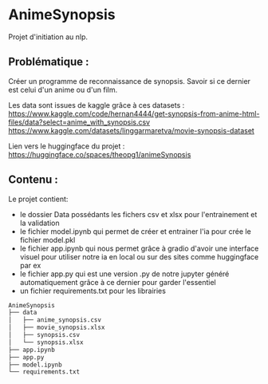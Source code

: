 # AnimeSynopsis

Projet d'initiation au nlp.

## Problématique :

Créer un programme de reconnaissance de synopsis. Savoir si ce dernier est celui d'un anime ou d'un film. 

Les data sont issues de kaggle grâce à ces datasets :</br>
https://www.kaggle.com/code/hernan4444/get-synopsis-from-anime-html-files/data?select=anime_with_synopsis.csv
https://www.kaggle.com/datasets/linggarmaretva/movie-synopsis-dataset

Lien vers le huggingface du projet :</br>
https://huggingface.co/spaces/theopg1/animeSynopsis

## Contenu :
Le projet contient: 
- le dossier Data possédants les fichers csv et xlsx pour l'entrainement et la validation
- le fichier model.ipynb qui permet de créer et entrainer l'ia pour crée le fichier model.pkl
- le fichier app.ipynb qui nous permet grâce à gradio d'avoir une interface visuel pour utiliser notre ia en local ou sur des sites comme huggingface par ex
- le fichier app.py qui est une version .py de notre jupyter généré automatiquement grâce à ce dernier pour garder l'essentiel
- un fichier requirements.txt pour les librairies

```bash
AnimeSynopsis 
├── data
│   ├── anime_synopsis.csv
│   ├── movie_synopsis.xlsx
│   ├── synopsis.csv
│   └── synopsis.xlsx
├── app.ipynb
├── app.py
├── model.ipynb
└── requirements.txt
```
